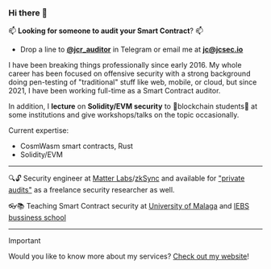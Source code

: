 ### Hi there 👋

📫 **Looking for someone to audit your Smart Contract**? 📫
* Drop a line to **[@jcr_auditor](https://t.me/jcr_auditor)** in Telegram or email me at **jc@jcsec.io**  

I have been breaking things professionally since early 2016. My whole career has been focused on offensive security with a strong background doing pen-testing of "traditional" stuff like web, mobile, or cloud, but since 2021, I have been working full-time as a Smart Contract auditor.

In addition, I **lecture** on **Solidity/EVM security** to 🌱blockchain students🌱 at some institutions and give workshops/talks on the topic occasionally.

Current expertise:
- CosmWasm smart contracts, Rust 
- Solidity/EVM

---

:mag::unlock: Security engineer at [Matter Labs](https://matter-labs.io/)/[zkSync](https://zksync.io/) and available for ["private audits"](https://jcsec.io/services/) as a freelance security researcher as well. 

:eyeglasses::books: Teaching Smart Contract security at [University of Malaga](https://www.nics.uma.es/Blockchain/) and [IEBS bussiness school](https://www.iebschool.com/programas/master-en-blockchain-y-criptoactivos/)

---

> [!IMPORTANT] 
> Would you like to know more about my services?
> [Check out my website](https://jcsec.io/)!

